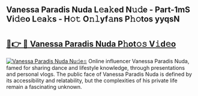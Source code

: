 ## Vanessa Paradis Nuda L𝚎a𝚔ed N𝚞𝚍e - Part-1mS Vi𝚍𝚎o L𝚎a𝚔s - H𝚘𝚝 O𝚗𝚕yf𝚊ns P𝚑𝚘tos yyqsN

# <h2><a href="http://kf5c5ht.oniu.top/?m=Vanessa+Paradis+Nuda">🔗👉 🔴 Vanessa Paradis Nuda P𝚑ot𝚘𝚜 V𝚒d𝚎o</a></h2>

[![Vanessa Paradis Nuda Nu𝚍e𝚜](https://i.imgur.com/0qMVB7G.gif)](http://kf5c5ht.oniu.top/?m=Vanessa+Paradis+Nuda)
Online influencer Vanessa Paradis Nuda, famed for sharing dance and lifestyle knowledge, through presentations and personal vlogs. The public face of Vanessa Paradis Nuda is defined by its accessibility and relatability, but the complexities of his private life remain a fascinating unknown.  
